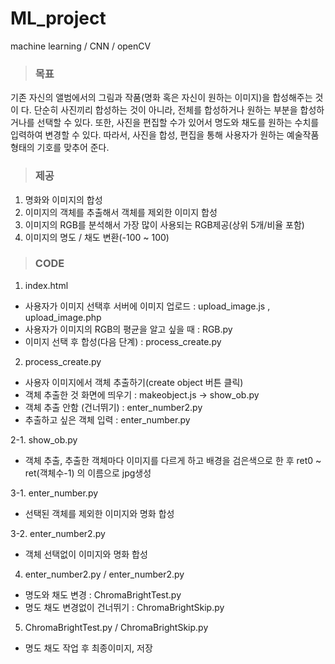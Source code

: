 # ML_project
machine learning / CNN / openCV


>### 목표
기존 자신의 앨범에서의 그림과 작품(명화 혹은 자신이 원하는 이미지)을 합성해주는 것이
다. 단순히 사진끼리 합성하는 것이 아니라, 전체를 합성하거나 원하는 부분을 합성하거나를
선택할 수 있다. 또한, 사진을 편집할 수가 있어서 명도와 채도를 원하는 수치를 입력하여
변경할 수 있다.
따라서, 사진을 합성, 편집을 통해 사용자가 원하는 예술작품 형태의 기호를 맞추어 준다.

>### 제공
1. 명화와 이미지의 합성
2. 이미지의 객체를 추출해서 객체를 제외한 이미지 합성
3. 이미지의 RGB를 분석해서 가장 많이 사용되는 RGB제공(상위 5개/비율 포함)
4. 이미지의 명도 / 채도 변환(-100 ~ 100)

>###  CODE
1. index.html
- 사용자가 이미지 선택후 서버에 이미지 업로드 : upload_image.js , upload_image.php
- 사용자가 이미지의 RGB의 평균을 알고 싶을 때 : RGB.py
- 이미지 선택 후 합성(다음 단계) : process_create.py

2. process_create.py
- 사용자 이미지에서 객체 추출하기(create object 버튼 클릭)
- 객체 추출한 것 화면에 띄우기 : makeobject.js -> show_ob.py
- 객체 추출 안함 (건너뛰기) : enter_number2.py
- 추출하고 싶은 객체 입력 : enter_number.py

2-1. show_ob.py
- 객체 추출, 추출한 객체마다 이미지를 다르게 하고 배경을 검은색으로 한 후 ret0 ~ ret(객체수-1) 의 이름으로 jpg생성

3-1. enter_number.py
- 선택된 객체를 제외한 이미지와 명화 합성

3-2. enter_number2.py
- 객체 선택없이 이미지와 명화 합성



4. enter_number2.py / enter_number2.py 
- 명도와 채도 변경 : ChromaBrightTest.py
- 명도 채도 변경없이 건너뛰기 : ChromaBrightSkip.py


5. ChromaBrightTest.py / ChromaBrightSkip.py
- 명도 채도 작업 후 최종이미지, 저장




